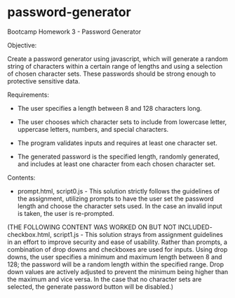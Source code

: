 # password-generator
Bootcamp Homework 3 - Password Generator

Objective: 

Create a password generator using javascript, which will generate a random string of characters within a certain range of lengths and using a selection of chosen character sets. These passwords should be strong enough to protective sensitive data.

Requirements:

- The user specifies a length between 8 and 128 characters long.

- The user chooses which character sets to include from lowercase letter, uppercase letters, numbers, and special characters.

- The program validates inputs and requires at least one character set.

- The generated password is the specified length, randomly generated, and includes at least one character from each chosen character set.


Contents:

- prompt.html, script0.js - This solution strictly follows the guidelines of the assignment, utilizing prompts to have the user set the password length and choose the character sets used. In the case an invalid input is taken, the user is re-prompted. 

(THE FOLLOWING CONTENT WAS WORKED ON BUT NOT INCLUDED- checkbox.html, script1.js - This solution strays from assignment guidelines in an effort to improve security and ease of usability. Rather than prompts, a combination of drop downs and checkboxes are used for inputs. Using drop downs, the user specifies a minimum and maximum length between 8 and 128; the password will be a random length within the specified range. Drop down values are actively adjusted to prevent the minimum being higher than the maximum and vice versa. In the case that no character sets are selected, the generate password button will be disabled.)